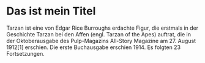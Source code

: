 # Das ist mein Titel

Tarzan ist eine von Edgar Rice Burroughs erdachte Figur, die erstmals in der Geschichte Tarzan bei den Affen (engl. Tarzan of the Apes) auftrat, die in der Oktoberausgabe des Pulp-Magazins All-Story Magazine am 27. August 1912[1] erschien. Die erste Buchausgabe erschien 1914. Es folgten 23 Fortsetzungen.